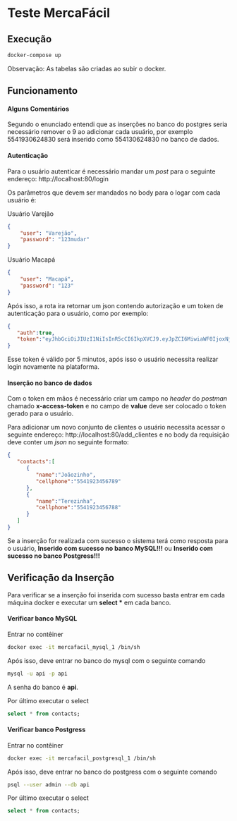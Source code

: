 
# Teste MercaFácil

## Execução

```bash
docker-compose up
```

Observação: As tabelas são criadas ao subir o docker.

## Funcionamento

#### Alguns Comentários
Segundo o enunciado entendi que as inserções no banco do postgres seria necessário remover o 9 ao adicionar cada usuário, por exemplo 5541930624830 será inserido como 554130624830 no banco de dados.

#### Autenticação
Para o usuário autenticar é necessário mandar um *post* para o seguinte endereço: http://localhost:80/login

Os parâmetros que devem ser mandados no body para o logar com cada usuário é:

Usuário Varejão
```json
{
	"user": "Varejão",
	"password": "123mudar"
}
```
Usuário Macapá
```json
{
	"user": "Macapá",
	"password": "123"
}
```
Após isso, a rota ira retornar um json contendo autorização e um token de autenticação para o usuário, como por exemplo:

```json
{
   "auth":true,
   "token":"eyJhbGciOiJIUzI1NiIsInR5cCI6IkpXVCJ9.eyJpZCI6MiwiaWF0IjoxNjE0NDY2MzUzLCJleHAiOjE2MTQ0NjY2NTN9._mw--N4Mbtb-yvuLIKR3CMjj4CvUoTEdDogp0Iz2cJU"
}
```

Esse token é válido por 5 minutos, após isso o usuário necessita realizar login novamente na plataforma.

#### Inserção no banco de dados
Com o token em mãos é necessário criar um campo no *header* do *postman* chamado **x-access-token** e no campo de  **value** deve ser colocado o token gerado para o usuário.

Para adicionar um novo conjunto de clientes o usuário necessita acessar o seguinte endereço: http://localhost:80/add_clientes e no body da requisição deve conter um *json* no seguinte formato:

```json
{
   "contacts":[
      {
         "name":"Joãozinho",
         "cellphone":"5541923456789"
      },
      {
         "name":"Terezinha",
         "cellphone":"5541923456788"
      }
   ]
}
```
Se a inserção for realizada com sucesso o sistema terá como resposta  para o usuário, **Inserido com sucesso no banco MySQL!!!** ou **Inserido com sucesso no banco Postgress!!!**

## Verificação da Inserção

Para verificar se a inserção foi inserida com sucesso basta entrar em cada máquina docker e executar um **select \*** em cada banco.

#### Verificar banco MySQL

Entrar no contêiner
```bash
docker exec -it mercafacil_mysql_1 /bin/sh
```

Após isso, deve entrar no banco do mysql com o seguinte comando

```bash
mysql -u api -p api
```
A senha do banco é **api**.

Por último executar o select
```sql
select * from contacts;
```

#### Verificar banco Postgress

Entrar no contêiner
```bash
docker exec -it mercafacil_postgresql_1 /bin/sh
```

Após isso, deve entrar no banco do postgress com o seguinte comando

```bash
psql --user admin --db api
```
Por último executar o select
```sql
select * from contacts;
```
